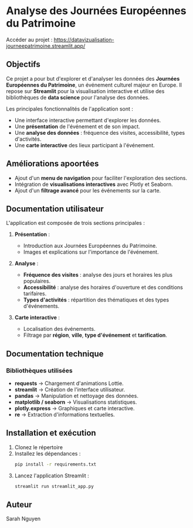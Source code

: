 # Analyse des Journées Européennes du Patrimoine

Accéder au projet : https://datavizualisation-journeepatrimoine.streamlit.app/

## Objectifs
Ce projet a pour but d'explorer et d'analyser les données des **Journées Européennes du Patrimoine**, un événement culturel majeur en Europe. Il repose sur **Streamlit** pour la visualisation interactive et utilise des bibliothèques de **data science** pour l'analyse des données.

Les principales fonctionnalités de l'application sont :
- Une interface interactive permettant d'explorer les données.
- Une **présentation** de l'événement et de son impact.
- Une **analyse des données** : fréquence des visites, accessibilité, types d'activités.
- Une **carte interactive** des lieux participant à l'événement.

## Améliorations apoortées
- Ajout d'un **menu de navigation** pour faciliter l'exploration des sections.
- Intégration de **visualisations interactives** avec Plotly et Seaborn.
- Ajout d'un **filtrage avancé** pour les événements sur la carte.

## Documentation utilisateur
L'application est composée de trois sections principales :

1. **Présentation** :
   - Introduction aux Journées Européennes du Patrimoine.
   - Images et explications sur l'importance de l'événement.

2. **Analyse** :
   - **Fréquence des visites** : analyse des jours et horaires les plus populaires.
   - **Accessibilité** : analyse des horaires d'ouverture et des conditions tarifaires.
   - **Types d'activités** : répartition des thématiques et des types d'événements.

3. **Carte interactive** :
   - Localisation des événements.
   - Filtrage par **région**, **ville**, **type d'événement** et **tarification**.

## Documentation technique

### Bibliothèques utilisées
- **requests** → Chargement d'animations Lottie.
- **streamlit** → Création de l'interface utilisateur.
- **pandas** → Manipulation et nettoyage des données.
- **matplotlib / seaborn** → Visualisations statistiques.
- **plotly.express** → Graphiques et carte interactive.
- **re** → Extraction d'informations textuelles.

## Installation et exécution

1. Clonez le répertoire
2. Installez les dépendances :
   ```bash
   pip install -r requirements.txt
   ```
3. Lancez l'application Streamlit :
   ```bash
   streamlit run streamlit_app.py
   ```

## Auteur
Sarah Nguyen


